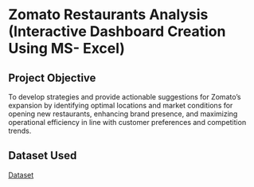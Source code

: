 # Zomato Restaurants Analysis (Interactive Dashboard Creation Using MS- Excel)
## Project Objective
To develop strategies and provide actionable suggestions for Zomato’s expansion by identifying optimal locations and market conditions for opening new restaurants, enhancing brand presence, and maximizing operational efficiency in line with customer preferences and competition trends.

## Dataset Used
<a href="https://github.com/anchal931/Data-Analysis-Dashboard/blob/main/Zomato_Data_Project%20v0.3.xlsx">Dataset</a>


